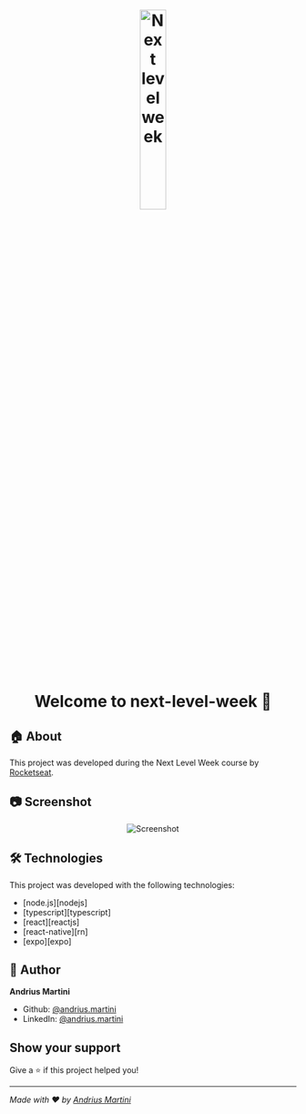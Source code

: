 <h1 align="center">
  <img width="30%" alt="Next level week" src="https://res.cloudinary.com/andriusmartini/image/upload/v1595903297/readmes/next-level-week/logo_tlmlpl.svg" />

  <br>
      
  Welcome to next-level-week 👋
</h1>

## 🏠 About
This project was developed during the Next Level Week course by [Rocketseat](https://github.com/Rocketseat).

## 📷 Screenshot
<p align="center">
  <img alt="Screenshot" src="https://res.cloudinary.com/andriusmartini/image/upload/v1595903327/readmes/next-level-week/screenshot_w4gkbk.png">
</p>

## 🛠 Technologies
This project was developed with the following technologies:

- [node.js][nodejs]
- [typescript][typescript]
- [react][reactjs]
- [react-native][rn]
- [expo][expo]

## 👤 Author

**Andrius Martini**

* Github: [@andrius.martini](https://github.com/andrius.martini)
* LinkedIn: [@andrius.martini](https://linkedin.com/in/andrius.martini)

## Show your support

Give a ⭐️ if this project helped you!

***
_Made with ❤️ by [Andrius Martini](https://github.com/andrius.martini)_
